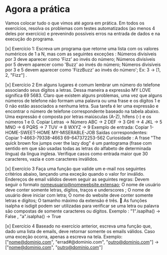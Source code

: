 # Agora a prática
Vamos colocar tudo o que vimos até agora em prática. Em todos os exercícios, resolva os problemas com testes automatizados (ao menos 4 deles por exercício) e prevenindo possíveis erros na entrada de dados e na execução do programa.

[x] Exercício 1: Escreva um programa que retorne uma lista com os valores numéricos de 1 a N, mas com as seguintes exceções :
Números divisíveis por 3 deve aparecer como 'Fizz' ao invés do número;
Números divisíveis por 5 devem aparecer como 'Buzz' ao invés do número;
Números divisíveis por 3 e 5 devem aparecer como 'FizzBuzz' ao invés do número';
Ex: 3 -> [1, 2, "Fizz"] .

[x] Exercício 2 Em alguns lugares é comum lembrar um número do telefone associando seus dígitos a letras. Dessa maneira a expressão MY LOVE significa 69 5683. Claro que existem alguns problemas, uma vez que alguns números de telefone não formam uma palavra ou uma frase e os dígitos 1 e 0 não estão associados a nenhuma letra.
Sua tarefa é ler uma expressão e encontrar o número de telefone correspondente baseado na tabela abaixo. Uma expressão é composta por letras maiúsculas (A-Z), hifens (-) e os números 1 e 0.
Copiar
Letras  ->  Número
ABC     ->  2
DEF     ->  3
GHI     ->  4
JKL     ->  5
MNO     ->  6
PQRS    ->  7
TUV     ->  8
WXYZ    ->  9
Exemplo de entrada:
Copiar
1-HOME-SWEET-HOME
MY-MISERABLE-JOB
Saídas correspondentes:
Copiar
1-4663-79338-4663
69-647372253-562
Curiosidade : A frase "The quick brown fox jumps over the lazy dog" é um pantograma (frase com sentido em que são usadas todas as letras do alfabeto de determinada língua) da língua inglesa.
Verifique casos como entrada maior que 30 caracteres, vazia e com caracteres inválidos.

[x] Exercício 3 Faça uma função que valide um e-mail nos seguintes critérios abaixo, lançando uma exceção quando o valor for inválido. Endereços de email válidos devem seguir as seguintes regras:
Devem seguir o formato nomeusuario@nomewebsite.extensao;
O nome de usuário deve conter somente letras, dígitos, traços e underscores ;
O nome de usuário deve iniciar com letra;
O nome do website deve conter somente letras e dígitos;
O tamanho máximo da extensão é três.
🦜 As funções isalpha e isdigit podem ser utilizadas para verificar se uma letra ou palavra são compostas de somente caracteres ou dígitos. Exemplo : "1".isaplha() -> False , "a".isalpha() -> True

[x] Exercício 4 Baseado no exercício anterior, escreva uma função que, dado uma lista de emails, deve retornar somente os emails válidos. Caso uma exceção ocorra, apenas a escreva na tela.
Exemplo: ["nome@dominio.com", "errad#@dominio.com", "outro@dominio.com"] -> ["nome@dominio.com", "outro@dominio.com"]
